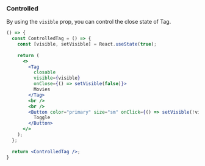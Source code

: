 <demo>

### Controlled

By using the `visible` prop, you can control the close state of Tag.

```jsx live
() => {
  const ControlledTag = () => {
    const [visible, setVisible] = React.useState(true);
  
    return (
      <>
        <Tag
          closable
          visible={visible}
          onClose={() => setVisible(false)}>
          Movies
        </Tag>
        <br />
        <br />
        <Button color="primary" size="sm" onClick={() => setVisible(!visible)}>
          Toggle
        </Button>
      </>
    );
  };
  
  return <ControlledTag />;
}
```

</demo>
